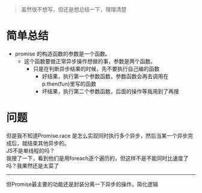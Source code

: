 <!---
虽然很不想写，但还是想总结一下，理理清楚
--->
> 虽然很不想写，但还是想总结一下，理理清楚  

# 简单总结

* promise 的构造函数的参数是一个函数。  
	* 这个函数要做正常异步操作想做的事，参数是两个函数。  
		* 只是在判断异步结果的时候，先不要执行自己编的函数
			* 好结果，执行第一个参数函数，参数函数会再去调用在p.then(fun)里写的函数
			* 坏结果，执行第二个参数函数，后面的操作等我用到了再搜

# 问题
但是我不知道Promise.race 是怎么实现同时执行多个异步，然后当某一个异步完成后，就结束其他异步的。  
JS不是单线程的吗？  
我搜了一下，看到他们是用foreach逐个遍历的，但这样不是不能同时比速度了吗？我果然还是太菜了  

---
但Promise最主要的功能还是封装分离一下异步的操作，简化逻辑